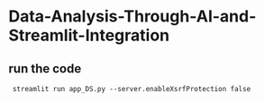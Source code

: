 # Data-Analysis-Through-AI-and-Streamlit-Integration

## run the code
   ```
    streamlit run app_DS.py --server.enableXsrfProtection false
   ```

